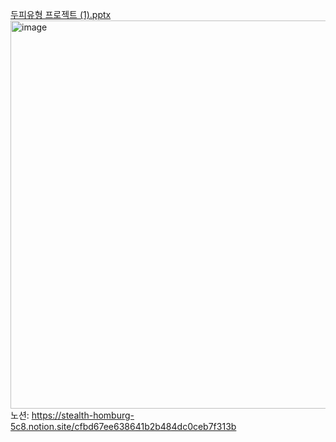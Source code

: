 [두피유형 프로젝트 (1).pptx](https://github.com/hdonghun/object-detection/files/13767668/1.pptx)
<img width="621" alt="image" src="https://github.com/hdonghun/object-detection/assets/67058000/cb5774cb-25f6-4d58-b141-f8ccbbce501c">
노션: https://stealth-homburg-5c8.notion.site/cfbd67ee638641b2b484dc0ceb7f313b
